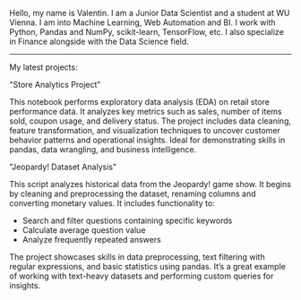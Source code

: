 Hello, my name is Valentin. I am a Junior Data Scientist and a student at WU Vienna. I am into Machine Learning, Web Automation and BI. I work with Python, Pandas and NumPy, scikit-learn, TensorFlow, etc. I also specialize in Finance alongside with the Data Science field.
*******************
My latest projects:

"Store Analytics Project"

This notebook performs exploratory data analysis (EDA) on retail store performance data. It analyzes key metrics such as sales, number of items sold, coupon usage, and delivery status. The project includes data cleaning, feature transformation, and visualization techniques to uncover customer behavior patterns and operational insights. Ideal for demonstrating skills in pandas, data wrangling, and business intelligence.

"Jeopardy! Dataset Analysis"

This script analyzes historical data from the Jeopardy! game show. It begins by cleaning and preprocessing the dataset, renaming columns and converting monetary values. It includes functionality to:

- Search and filter questions containing specific keywords
- Calculate average question value
- Analyze frequently repeated answers

The project showcases skills in data preprocessing, text filtering with regular expressions, and basic statistics using pandas. It’s a great example of working with text-heavy datasets and performing custom queries for insights.
